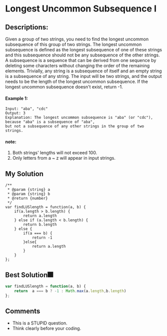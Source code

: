 # Longest Uncommon Subsequence I

## Descriptions: 
Given a group of two strings, you need to find the longest uncommon subsequence of this group of two strings. The longest uncommon subsequence is defined as the longest subsequence of one of these strings and this subsequence should not be any subsequence of the other strings.
A subsequence is a sequence that can be derived from one sequence by deleting some characters without changing the order of the remaining elements. Trivially, any string is a subsequence of itself and an empty string is a subsequence of any string.
The input will be two strings, and the output needs to be the length of the longest uncommon subsequence. If the longest uncommon subsequence doesn't exist, return -1.

#### Example 1:
``` 
Input: "aba", "cdc"
Output: 3
Explanation: The longest uncommon subsequence is "aba" (or "cdc"), 
because "aba" is a subsequence of "aba", 
but not a subsequence of any other strings in the group of two strings. 
```

#### note:
1. Both strings' lengths will not exceed 100.
2. Only letters from a ~ z will appear in input strings.

## My Solution
```
/**
 * @param {string} a
 * @param {string} b
 * @return {number}
 */
var findLUSlength = function(a, b) {
    if(a.length > b.length) {
        return a.length
    } else if (a.length < b.length) {
        return b.length
    } else {
        if(a === b) {
            return -1
        }else{
            return a.length
        }   
    }
};
```

## Best Solution🎆
```javascript
var findLUSlength = function(a, b) {
    return  a === b ? -1 : Math.max(a.length,b.length)
};
```

## Comments
- This is a STUPID question.
- Think clearly before your coding.
 





